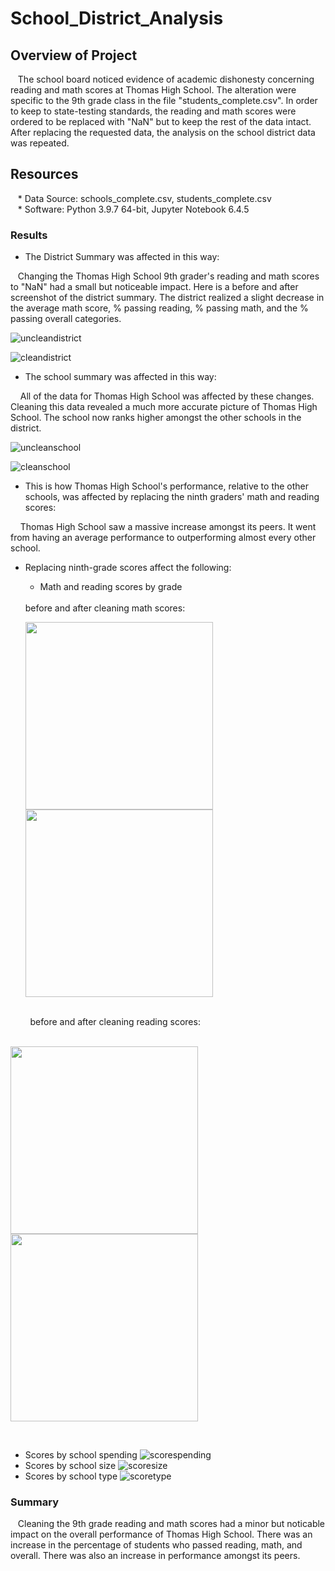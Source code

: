 # School_District_Analysis

## Overview of Project
&nbsp;&nbsp;&nbsp;The school board noticed evidence of academic dishonesty concerning reading and math scores at Thomas High School.  The alteration were specific to the 9th grade class in the file "students_complete.csv".  In order to keep to state-testing standards, the reading and math scores were ordered to be replaced with "NaN" but to keep the rest of the data intact. After replacing the requested data, the analysis on the school district data was repeated.
## Resources
&nbsp;&nbsp;&nbsp;* Data Source: schools_complete.csv, students_complete.csv
<br />
&nbsp;&nbsp;&nbsp;* Software: Python 3.9.7 64-bit, Jupyter Notebook 6.4.5

### Results
* The District Summary was affected in this way:

&nbsp;&nbsp;&nbsp;Changing the Thomas High School 9th grader's reading and math scores to "NaN" had a small but noticeable impact.  Here is a before and after screenshot of the district summary.  The district realized a slight decrease in the average math score, % passing reading, % passing math, and the % passing overall categories.
<br />

![uncleandistrict](https://github.com/LaszloCravensworth/School_District_Analysis/blob/main/Pics/Preclean%20District%20Summary.png)

![cleandistrict](https://github.com/LaszloCravensworth/School_District_Analysis/blob/main/Pics/Postclean%20District%20Summary.png)

* The school summary was affected in this way:

&nbsp;&nbsp;&nbsp; All of the data for Thomas High School was affected by these changes.  Cleaning this data revealed a much more accurate picture of Thomas High School. The school now ranks higher amongst the other schools in the district.
<br />

![uncleanschool](https://github.com/LaszloCravensworth/School_District_Analysis/blob/main/Pics/preclean_school_summary.png)

![cleanschool](https://github.com/LaszloCravensworth/School_District_Analysis/blob/main/Pics/postclean_school_summary.png)

* This is how Thomas High School's performance, relative to the other schools, was affected by replacing the ninth graders' math and reading scores:

&nbsp;&nbsp;&nbsp; Thomas High School saw a massive increase amongst its peers. It went from having an average performance to outperforming almost every other school.

* Replacing ninth-grade scores affect the following:

    * Math and reading scores by grade
    <br />
    before and after cleaning math scores:
    <br />
    <p float="left">
  <img src="https://github.com/LaszloCravensworth/School_District_Analysis/blob/main/Pics/preclean%20math%20scores.png" width="300" />
  <img src="https://github.com/LaszloCravensworth/School_District_Analysis/blob/main/Pics/clean_math_scores.png" width="300" /> 
</p>
    <br />
&nbsp;&nbsp;&nbsp;&nbsp;&nbsp;&nbsp;&nbsp;&nbsp;before and after cleaning reading scores:
    <br />
    <br />
    <p float="left">
  <img src="https://github.com/LaszloCravensworth/School_District_Analysis/blob/main/Pics/preclean_reading_scores.png" width="300" />
  <img src="https://github.com/LaszloCravensworth/School_District_Analysis/blob/main/Pics/post_clean_reading_scores.png" width="300" /> 
</p>
    <br />
    
   * Scores by school spending
    ![scorespending](https://github.com/LaszloCravensworth/School_District_Analysis/blob/main/Pics/Score%20by%20school%20spending.png)
   * Scores by school size
    ![scoresize](https://github.com/LaszloCravensworth/School_District_Analysis/blob/main/Pics/Score%20by%20school%20size.png)
   * Scores by school type
    ![scoretype](https://github.com/LaszloCravensworth/School_District_Analysis/blob/main/Pics/Score%20by%20school%20type.png)
### Summary
&nbsp;&nbsp;&nbsp;Cleaning the 9th grade reading and math scores had a minor but noticable impact on the overall performance of Thomas High School. There was an increase in the percentage of students who passed reading, math, and overall. There was also an increase in performance amongst its peers.
